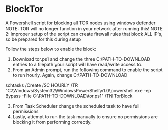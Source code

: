 # BlockTor
A Powershell script for blocking all TOR nodes using windows defender
NOTE: TOR will no longer function in your network after running this!
NOTE 2: Improper setup of the script can create firewall rules that block ALL IP's, so be prepared for this during setup

Follow the steps below to enable the block:
1. Download tor.ps1 and change the three C:\PATH-TO-DOWNLOAD entries to a filepath your script will have read/write access to.
2. From an Admin prompt, run the following command to enable the script to run hourly. Again, change C:\PATH-TO-DOWNLOAD

schtasks /Create /SC HOURLY /TR "C:\Windows\System32\WindowsPowerShell\v1.0\powershell.exe -ep Bypass -File C:\PATH-TO-DOWNLOAD\tor.ps1" /TN TorBlock

3. From Task Scheduler change the scheduled task to have full permissions
4. Lastly, attempt to run the task manually to ensure no permissions are blocking it from performing correctly.
